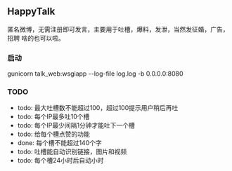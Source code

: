 ## HappyTalk

匿名微博，无需注册即可发言，主要用于吐槽，爆料，发泄，当然发征婚，广告，招聘
啥的也可以啦。

### 启动

gunicorn talk_web:wsgiapp --log-file log.log -b 0.0.0.0:8080

### TODO

- todo: 最大吐槽数不能超过100，超过100提示用户稍后再吐
- todo: 每个IP最多吐10个槽
- todo: 每个IP最少间隔1分钟才能吐下一个槽
- todo: 给每个槽点赞的功能
- done: 每个槽不能超过140个字
- todo: 吐槽能自动识别链接，图片和视频
- todo: 每个槽24小时后自动小时
